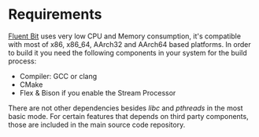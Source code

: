 # Requirements

[Fluent Bit](http://fluentbit.io) uses very low CPU and Memory consumption, it's compatible with most of x86, x86\_64, AArch32 and AArch64 based platforms. In order to build it you need the following components in your system for the build process:

* Compiler: GCC or clang
* CMake
* Flex & Bison if you enable the Stream Processor

There are not other dependencies besides _libc_ and _pthreads_ in the most basic mode. For certain features that depends on third party components, those are included in the main source code repository.


